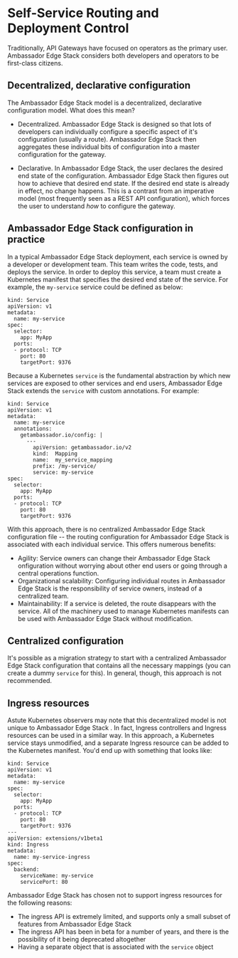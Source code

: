 # Self-Service Routing and Deployment Control

Traditionally, API Gateways have focused on operators as the primary user. Ambassador Edge Stack considers both developers and operators to be first-class citizens.

## Decentralized, declarative configuration

The Ambassador Edge Stack model is a decentralized, declarative configuration model. What does this mean?

* Decentralized. Ambassador Edge Stack is designed so that lots of developers can individually configure a specific aspect of it's configuration (usually a route). Ambassador Edge Stack then aggregates these individual bits of configuration into a master configuration for the gateway.

* Declarative. In Ambassador Edge Stack, the user declares the desired end state of the configuration. Ambassador Edge Stack then figures out how to achieve that desired end state. If the desired end state is already in effect, no change happens. This is a contrast from an imperative model (most frequently seen as a REST API configuration), which forces the user to understand *how* to configure the gateway.

## Ambassador Edge Stack configuration in practice

In a typical Ambassador Edge Stack deployment, each service is owned by a developer or development team. This team writes the code, tests, and deploys the service. In order to deploy this service, a team must create a Kubernetes manifest that specifies the desired end state of the service. For example, the `my-service` service could be defined as below:

```
kind: Service
apiVersion: v1
metadata:
  name: my-service
spec:
  selector:
    app: MyApp
  ports:
  - protocol: TCP
    port: 80
    targetPort: 9376
```

Because a Kubernetes `service` is the fundamental abstraction by which new services are exposed to other services and end users, Ambassador Edge Stack extends the `service` with custom annotations. For example:

```
kind: Service
apiVersion: v1
metadata:
  name: my-service
  annotations:
    getambassador.io/config: |
      ---
        apiVersion: getambassador.io/v2
        kind:  Mapping
        name:  my_service_mapping
        prefix: /my-service/
        service: my-service
spec:
  selector:
    app: MyApp
  ports:
  - protocol: TCP
    port: 80
    targetPort: 9376
```

With this approach, there is no centralized Ambassador Edge Stack configuration file -- the routing configuration for Ambassador Edge Stack is associated with each individual service. This offers numerous benefits:

* Agility: Service owners can change their Ambassador Edge Stack onfiguration without worrying about other end users or going through a central operations function.
* Organizational scalability: Configuring individual routes in Ambassador Edge Stack is the responsibility of service owners, instead of a centralized team.
* Maintainability: If a service is deleted, the route disappears with the service. All of the machinery used to manage Kubernetes manifests can be used with Ambassador Edge Stack without modification.

## Centralized configuration

It's possible as a migration strategy to start with a centralized Ambassador Edge Stack configuration that contains all the necessary mappings (you can create a dummy `service` for this). In general, though, this approach is not recommended.

## Ingress resources

Astute Kubernetes observers may note that this decentralized model is not unique to Ambassador Edge Stack . In fact, Ingress controllers and Ingress resources can be used in a similar way. In this approach, a Kubernetes service stays unmodified, and a separate Ingress resource can be added to the Kubernetes manifest. You'd end up with something that looks like:

```
kind: Service
apiVersion: v1
metadata:
  name: my-service
spec:
  selector:
    app: MyApp
  ports:
  - protocol: TCP
    port: 80
    targetPort: 9376
---
apiVersion: extensions/v1beta1
kind: Ingress
metadata:
  name: my-service-ingress
spec:
  backend:
    serviceName: my-service
    servicePort: 80
```

Ambassador Edge Stack has chosen not to support ingress resources for the following reasons:

* The ingress API is extremely limited, and supports only a small subset of features from Ambassador Edge Stack
* The ingress API has been in beta for a number of years, and there is the possibility of it being deprecated altogether
* Having a separate object that is associated with the `service` object
